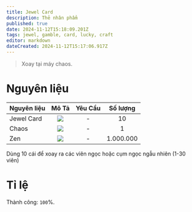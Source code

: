 ```yaml
---
title: Jewel Card
description: Thẻ nhân phẩm
published: true
date: 2024-11-12T15:18:09.201Z
tags: jewel, gamble, card, lucky, craft
editor: markdown
dateCreated: 2024-11-12T15:17:06.917Z
---
```


> Xoay tại máy chaos.

# Nguyên liệu

| Nguyên liệu | Mô Tả | Yêu Cầu | Số lượng |
|:------------|:----:|:--------:|:---------:|
| Jewel Card | ![](https://mu0rs.com/item_images/14/146.gif) | - | 10 |
| Chaos | ![](https://mu0rs.com/item_images/12/15.gif) | - | 1 |
| Zen | ![](https://mu0rs.com/item_images/14/15.gif) | - | 1.000.000 |

Dùng 10 cái để xoay ra các viên ngọc hoặc cụm ngọc ngẫu nhiên (1-30 viên)

# Tỉ lệ

Thành công: `100`%.